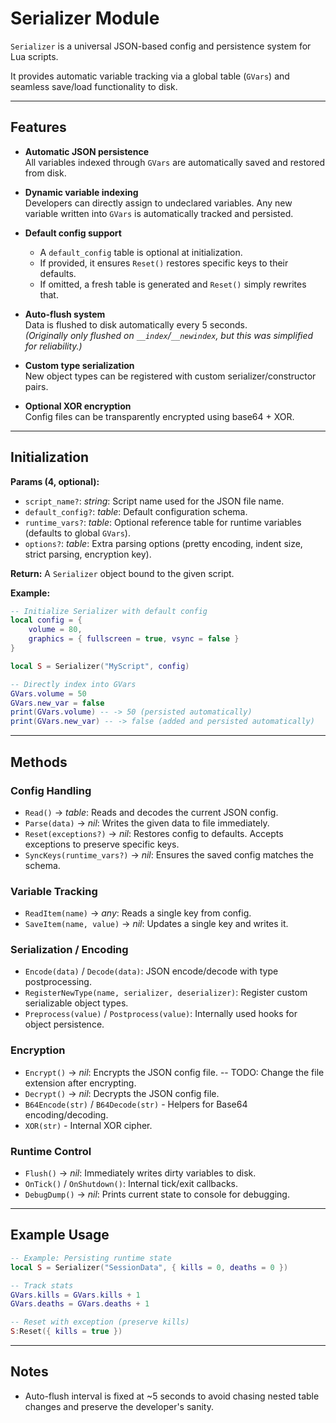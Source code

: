 # Serializer Module

`Serializer` is a universal JSON-based config and persistence system for Lua scripts.

It provides automatic variable tracking via a global table (`GVars`) and seamless save/load functionality to disk.

---

## Features

- **Automatic JSON persistence**  
  All variables indexed through `GVars` are automatically saved and restored from disk.

- **Dynamic variable indexing**  
  Developers can directly assign to undeclared variables. Any new variable written into `GVars` is automatically tracked and persisted.

- **Default config support**  
  - A `default_config` table is optional at initialization.  
  - If provided, it ensures `Reset()` restores specific keys to their defaults.  
  - If omitted, a fresh table is generated and `Reset()` simply rewrites that.

- **Auto-flush system**  
  Data is flushed to disk automatically every 5 seconds.  
  *(Originally only flushed on `__index`/`__newindex`, but this was simplified for reliability.)*

- **Custom type serialization**  
  New object types can be registered with custom serializer/constructor pairs.

- **Optional XOR encryption**  
  Config files can be transparently encrypted using base64 + XOR.

---

## Initialization

**Params (4, optional):**

- `script_name?`: *string*: Script name used for the JSON file name.  
- `default_config?`: *table*: Default configuration schema.  
- `runtime_vars?`: *table*: Optional reference table for runtime variables (defaults to global `GVars`).  
- `options?`: *table*: Extra parsing options (pretty encoding, indent size, strict parsing, encryption key).

**Return:** A `Serializer` object bound to the given script.

**Example:**

```lua
-- Initialize Serializer with default config
local config = {
    volume = 80,
    graphics = { fullscreen = true, vsync = false }
}

local S = Serializer("MyScript", config)

-- Directly index into GVars
GVars.volume = 50
GVars.new_var = false
print(GVars.volume) -- -> 50 (persisted automatically)
print(GVars.new_var) -- -> false (added and persisted automatically)
```

---

## Methods

### Config Handling

- `Read()` -> *table*: Reads and decodes the current JSON config.  
- `Parse(data)` -> *nil*: Writes the given data to file immediately.  
- `Reset(exceptions?)` -> *nil*: Restores config to defaults. Accepts exceptions to preserve specific keys.  
- `SyncKeys(runtime_vars?)` -> *nil*: Ensures the saved config matches the schema.

### Variable Tracking

- `ReadItem(name)` -> *any*: Reads a single key from config.  
- `SaveItem(name, value)` -> *nil*: Updates a single key and writes it.

### Serialization / Encoding

- `Encode(data)` / `Decode(data)`: JSON encode/decode with type postprocessing.  
- `RegisterNewType(name, serializer, deserializer)`: Register custom serializable object types.
- `Preprocess(value)` / `Postprocess(value)`: Internally used hooks for object persistence.

### Encryption

- `Encrypt()` -> *nil*: Encrypts the JSON config file. -- TODO: Change the file extension after encrypting.
- `Decrypt()` -> *nil*: Decrypts the JSON config file.  
- `B64Encode(str)` / `B64Decode(str)` - Helpers for Base64 encoding/decoding.  
- `XOR(str)` - Internal XOR cipher.

### Runtime Control

- `Flush()` -> *nil*: Immediately writes dirty variables to disk.  
- `OnTick()` / `OnShutdown()`: Internal tick/exit callbacks.  
- `DebugDump()` -> *nil*: Prints current state to console for debugging.

---

## Example Usage

```lua
-- Example: Persisting runtime state
local S = Serializer("SessionData", { kills = 0, deaths = 0 })

-- Track stats
GVars.kills = GVars.kills + 1
GVars.deaths = GVars.deaths + 1

-- Reset with exception (preserve kills)
S:Reset({ kills = true })
```

---

## Notes

- Auto-flush interval is fixed at ~5 seconds to avoid chasing nested table changes and preserve the developer's sanity.  
